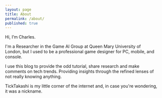```yaml
---
layout: page
title: About
permalink: /about/
published: true
---
```


Hi, I’m Charles.

I'm a Researcher in the Game AI Group at Queen Mary University of London, but I used to be a professional game designer for PC, mobile, and console.

I use this blog to provide the odd tutorial, share research and make comments on tech trends. Providing insights through the refined lenses of not really knowing anything.

TickTakashi is my little corner of the internet and, in case you're wondering, it was a nickname.